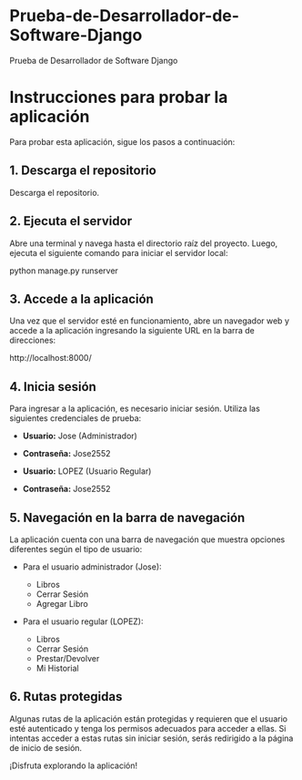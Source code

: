 # Prueba-de-Desarrollador-de-Software-Django
Prueba de Desarrollador de Software Django

# Instrucciones para probar la aplicación

Para probar esta aplicación, sigue los pasos a continuación:

## 1. Descarga el repositorio

Descarga el repositorio.

## 2. Ejecuta el servidor

Abre una terminal y navega hasta el directorio raíz del proyecto. Luego, ejecuta el siguiente comando para iniciar el servidor local:

python manage.py runserver


## 3. Accede a la aplicación

Una vez que el servidor esté en funcionamiento, abre un navegador web y accede a la aplicación ingresando la siguiente URL en la barra de direcciones:

http://localhost:8000/

## 4. Inicia sesión

Para ingresar a la aplicación, es necesario iniciar sesión. Utiliza las siguientes credenciales de prueba:

- **Usuario:** Jose (Administrador)
- **Contraseña:** Jose2552

- **Usuario:** LOPEZ (Usuario Regular)
- **Contraseña:** Jose2552

## 5. Navegación en la barra de navegación

La aplicación cuenta con una barra de navegación que muestra opciones diferentes según el tipo de usuario:

- Para el usuario administrador (Jose):
  - Libros
  - Cerrar Sesión
  - Agregar Libro

- Para el usuario regular (LOPEZ):
  - Libros
  - Cerrar Sesión
  - Prestar/Devolver
  - Mi Historial

## 6. Rutas protegidas

Algunas rutas de la aplicación están protegidas y requieren que el usuario esté autenticado y tenga los permisos adecuados para acceder a ellas. Si intentas acceder a estas rutas sin iniciar sesión, serás redirigido a la página de inicio de sesión.

¡Disfruta explorando la aplicación!
